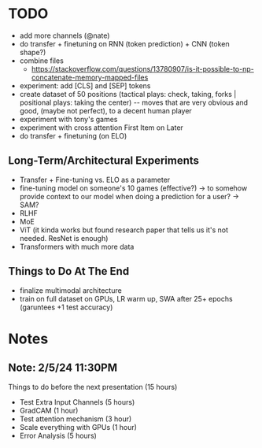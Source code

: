 # TODO
- add more channels (@nate)
- do transfer + finetuning on RNN (token prediction) + CNN (token shape?)
- combine files
    - https://stackoverflow.com/questions/13780907/is-it-possible-to-np-concatenate-memory-mapped-files
- experiment: add [CLS] and [SEP] tokens
- create dataset of 50 positions (tactical plays: check, taking, forks | positional plays: taking the center) -- moves that are very obvious and good, (maybe not perfect), to a decent human player
- experiment with tony's games
- experiment with cross attention
First Item on Later
- do transfer + finetuning (on ELO)


## Long-Term/Architectural Experiments
- Transfer + Fine-tuning vs. ELO as a parameter 
- fine-tuning model on someone's 10 games (effective?) -> to somehow provide context to our model when doing a prediction for a user? -> SAM?
- RLHF
- MoE
- ViT (it kinda works but found research paper that tells us it's not needed. ResNet is enough)
- Transformers with much more data 

## Things to Do At The End
- finalize multimodal architecture
- train on full dataset on GPUs, LR warm up, SWA after 25+ epochs (garuntees +1 test accuracy) 

# Notes 

## Note: 2/5/24 11:30PM
Things to do before the next presentation (15 hours)
- Test Extra Input Channels (5 hours)
- GradCAM (1 hour)
- Test attention mechanism (3 hour)
- Scale everything with GPUs (1 hour)
- Error Analysis (5 hours)